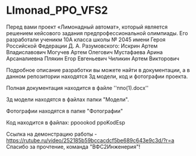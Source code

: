 # LImonad_PPO_VFS2


Перед вами проект «Лимонадный автомат», который является решением кейсового задания предпрофессиональной олимпиады. Его разработали ученикм 10A класса школы № 2045 имени Героя Российской Федерации Д. А. Разумовского:
Искрин Артем Владиславович 
Могучев Артем Олегович
Мустафаева Арина Арсаналиевна
Плякин Егор Евгеньевич
Чиликин Артем Викторович


Подробное описание разработки вы можете найти в документации, а в данном репозитории находятся 3д модели, код и фотографии проекта.

Полная документация находится в файле ''ппо(1).docx''

Зд модели находятся в файлах папки "Модели".

Фотографии находятся в папке "Фотографии"

Код находится в файлах: ppoookod ppoKodEsp


Ссылка на демонстрацию работы - https://rutube.ru/video/252185b59bccacdcf5be689c643e9c3d/?r=a
Спасибо за прочтение, команда "ВФС2Инженерия"!
